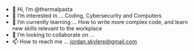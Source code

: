 - 👋 Hi, I’m @thermalpasta
- 👀 I’m interested in ... Coding, Cybersecurity and Computers
- 🌱 I’m currently learning ... How to write more complex code, and learn new skills relevant to the workplace
- 💞️ I’m looking to collaborate on ...
- 📫 How to reach me ... jordan.skylerp@gmail.com

<!---
thermalpasta/thermalpasta is a ✨ special ✨ repository because its `README.md` (this file) appears on your GitHub profile.
You can click the Preview link to take a look at your changes.
--->
